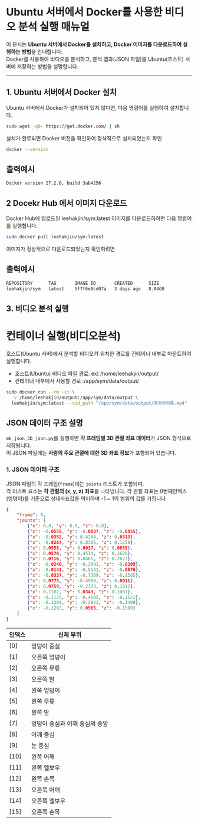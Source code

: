# Ubuntu 서버에서 Docker를 사용한 비디오 분석 실행 매뉴얼

이 문서는 **Ubuntu 서버에서 Docker를 설치하고, Docker 이미지를 다운로드하여 실행하는 방법**을 안내합니다.  
Docker를 사용하여 비디오를 분석하고, 분석 결과(JSON 파일)를 Ubuntu(호스트) 서버에 저장하는 방법을 설명합니다.

---

## **1. Ubuntu 서버에서 Docker 설치**
Ubuntu 서버에서 Docker가 설치되어 있지 않다면, 다음 명령어를 실행하여 설치합니다.

```bash
sudo wget -qO- https://get.docker.com/ | sh
```
설치가 완료되면 Docker 버전을 확인하여 정삭적으로 설치되었는지 확인

```bash
docker --version
```
## 출력예시
```bash
Docker version 27.2.0, build 3ab4256
```

## **2  Docekr Hub 에서 이미지 다운로드**
Docker Hub에 업로드된 leehakjin/sym:latest 이미지를 다운로드하려면 다음 명령어를 실행합니다.
```bash
sudo docker pull leehakjin/sym:latest
```
이미지가 정상적으로 다운로드되었는지 확인하려면
## 출력예시
```bash
REPOSITORY      TAG       IMAGE ID       CREATED      SIZE
leehakjin/sym   latest    5f7f6e9cd07a   3 days ago   8.04GB
```


## **3. 비디오 분석 실행**
# 컨테이너 실행(비디오분석)
호스트(Ubuntu 서버)에서 분석할 비디오가 위치한 경로를 컨테이너 내부로 마운트하여 실행합니다.
- 호스트(Ubuntu) 비디오 파일 경로: ex) /home/leehakjin/output/
- 컨테이너 내부에서 사용할 경로 :/app/sym/data/output/
```bash
sudo docker run --rm -it \
  -v /home/leehakjin/output:/app/sym/data/output \
  leehakjin/sym:latest --vid_path "/app/sym/data/output/동영상이름.mp4"
```




## JSON 데이터 구조 설명

`mk_json_3D_json.py`를 실행하면 **각 프레임별 3D 관절 좌표 데이터**가 JSON 형식으로 저장됩니다.  
이 JSON 파일에는 **사람의 주요 관절에 대한 3D 좌표 정보**가 포함되어 있습니다.

### **1. JSON 데이터 구조**
JSON 파일의 각 프레임(`frame`)에는 `joints` 리스트가 포함되며,  
각 리스트 요소는 **각 관절의 (x, y, z) 좌표**를 나타냅니다.
각 관절 좌표는 0번째인덱스(엉덩이)를 기준으로 상대좌표값을 의미하며 -1 ~ 1의 범위의 값를 가집니다

```json
{
    "frame": 0,
    "joints": [
        {"x": 0.0, "y": 0.0, "z": 0.0},
        {"x": -0.0559, "y": -0.0037, "z": -0.0855},
        {"x": -0.0352, "y": 0.4264, "z": 0.0313},
        {"x": -0.0267, "y": 0.8365, "z": 0.1258},
        {"x": 0.0559, "y": 0.0037, "z": 0.0855},
        {"x": 0.0570, "y": 0.4514, "z": 0.1626},
        {"x": 0.0716, "y": 0.8465, "z": 0.2627},
        {"x": -0.0240, "y": -0.2691, "z": -0.0309},
        {"x": -0.0141, "y": -0.5141, "z": -0.0876},
        {"x": -0.0337, "y": -0.7309, "z": -0.1585},
        {"x": 0.0773, "y": -0.4999, "z": 0.0011},
        {"x": 0.0759, "y": -0.2333, "z": 0.1012},
        {"x": 0.1102, "y": 0.0343, "z": 0.1061},
        {"x": -0.1125, "y": -0.4805, "z": -0.1522},
        {"x": -0.1208, "y": -0.2023, "z": -0.1498},
        {"x": -0.1293, "y": 0.0565, "z": -0.1500}
    ]
}
```

| 인덱스 | 신체 부위 |
|--------|-----------|
| [0]  | 엉덩이 중심 |
| [1]  | 오른쪽 엉덩이 |
| [2]  | 오른쪽 무릎 |
| [3]  | 오른쪽 발 |
| [4]  | 왼쪽 엉덩이 |
| [5]  | 왼쪽 무릎 |
| [6]  | 왼쪽 발 |
| [7]  | 엉덩이 중심과 어깨 중심의 중앙 |
| [8]  | 어깨 중심 |
| [9]  | 눈 중심 |
| [10] | 왼쪽 어깨 |
| [11] | 왼쪽 엘보우 |
| [12] | 왼쪽 손목 |
| [13] | 오른쪽 어깨 |
| [14] | 오른쪽 엘보우 |
| [15] | 오른쪽 손목 |
